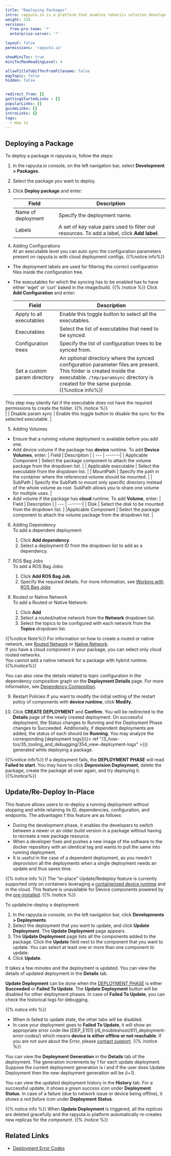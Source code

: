 ```yaml
---
title: "Deploying Packages"
intro: rapyuta.io is a platform that enables robotics solution development by providing the necessary software infrastructure and facilitating the interaction between multiple stakeholders who contribute to the solution development.
weight: 334
versions:
  free-pro-team: '*'
  enterprise-server: '*'

layout: false
permissions: 'rapyuta.io'

showMiniToc: true
miniTocMaxHeadingLevel: 4

allowTitleToDifferFromFilename: false
mapTopic: false
hidden: false


redirect_from: []
gettingStartedLinks : []
popularLinks: []
guideLinks: []
introLinks: {}
tags:
  - How to
---
```

## Deploying a Package

To deploy a package in rapyuta.io, follow the steps:

1. In the rapyuta.io console, on the left navigation bar, select **Development > Packages**.
2. Select the package you want to deploy.
3. Click **Deploy package** and enter:

    | Field | Description |
    | ---   | --- |  
    | Name of deployment | Specify the deployment name. |
    | Labels | A set of key value pairs used to filter out resources. To add a label, click **Add label**.|

4. Adding Configurations <br>
   At an executable level you can auto sync the configuration parameters present on rapyuta.io with cloud deployment configs.
   {{%notice info%}}    
* The deployment labels are used for filtering the correct configuration files inside the configuration tree.<br>
* The executables for which the syncing has to be enabled has to have either 'wget' or 'curl' baked in the image/build.
{{% /notice %}} 
   Click **Add Configuration** and enter:
    
    | Field | Description |
    | ---   | --- |  
    | Apply to all executables | Enable this toggle button to select all the executables. |
    | Executables | Select the list of executables that need to be synced. |
    | Configuration trees | Specify the list of configuration trees to be synced from. |
    | Set a custom param directory | An optional directory where the synced configuration parameter files are present. This folder is created inside the executable. `/tmp/paramsync` directory is created for the same purpose. <br> {{%notice info%}}    
This step may silently fail if the executable does not have the required permissions to create the folder.
{{% /notice %}} <br> |
    | Disable param sync | Enable this toggle button to disable the sync for the selected executable. |

5. Adding Volumes <br>
* Ensure that a running volume deployment is available before you add one.
* Add device volume if the package has **device** runtime. To add **Device Volumes**, enter:
  | Field | Description |
  | --- | -------|
  | Applicable Component | Select the package component to attach the volume package from the dropdown list. |
  | Applicable executable | Select the executable from the dropdown list. |
  | MountPath | Specify the path in the container where the referenced volume should be mounted. |
  | SubPath | Specify the SubPath to mount only specific directory instead of the whole volume as root. SubPath allows you to share one volume for multiple uses. |
* Add volume if the package has **cloud** runtime. To add **Volume**, enter:
  | Field | Description |
  | --- | -------|
  | Disk | Select the disk to be mounted from the dropdown list. |
  |Applicable Component | Select the package component to attach the volume package from the dropdown list. |

6. Adding Dependency <br>
  To add a dependent deployment:
    1. Click **Add dependency**.
    2. Select a deployment ID from the dropdown list to add as a dependency.

7. ROS Bag Jobs <br>
  To add a ROS Bag Jobs:
    1. Click **Add ROS Bag Job**.
    2. Specify the required details. For more information, see [Working with ROS Bag Jobs](/3_how-tos/35_tooling_and_debugging/working-with-rosbags/#adding-ros-bag-jobs)

8. Routed or Native Network <br>
   To add a Routed or Native Network:
   1. Click **Add**
   2. Select a routed/native network from the **Network** dropdown list. 
   3. Select the topics to be configured with each network from the **Topics** dropdown list.

{{%notice Note%}}
For information on how to create a routed or native network, see [Routed Network](/3_how-tos/34_networking-and-communication/ros-creating-routed-networks/) or [Native Network](/5_deep-dives/53_networking-and-communication/535_ros-network-native/). <br>
If you have a cloud component in your package, you can select only cloud routed networks.<br>
You cannot add a native network for a package with hybrid runtime.
{{%/notice%}}

   You can also view the details related to topic configuration in the dependency composition graph on the **Deployment Details** page. For more information, see [Dependency Composition](/4_tutorials/42_advanced/dependency-composition/).

9. Restart Policies
    If you want to modify the initial setting of the restart policy of components with **device runtime**, click **Modify**.

10. Click **CREATE DEPLOYMENT** and  **Confirm**.
  You will be redirected to the **Details** page of the newly created deployment.
  On successful deployment, the Status changes to Running and the Deployment Phase changes to Succeeded.
  Additionally, if dependent deployments are added, the status of each should be **Running**.
  You may analyze the corresponding [deployment logs]({{< ref "/3_how-tos/35_tooling_and_debugging/354_view-deployment-logs" >}}) generated while deploying a package.

{{%notice info%}}
If a deployment fails, the **DEPLOYMENT PHASE** will read **Failed to start**. You may have to click **Deprovision Deployment**, delete the package, create the package all over again, and try deploying it.
{{%/notice%}}

## Update/Re-Deploy In-Place

This feature allows users to re-deploy a running deployment without stopping and while retaining its ID, dependencies, configuration, and endpoints. The advantages f this feature are as follows:
* During the development phase, it enables the developers to switch between a newer or an older build version in a package without having to recreate a new package resource.
* When a developer fixes and pushes a new image of the software to the docker repository with an identical tag and wants to pull the same into running deployment.
* It is useful in the case of a dependent deployment, as you needn't deprovision all the deployments when a single deployment needs an update and thus saves time.

{{% notice info %}}
The "in-place" Update/Redeploy feature is currently supported only on containers leveraging a [containerized device runtime](/5_deep-dives/51_managing-devices/511_device-runtime/#containerized-docker-runtime) 
and in the cloud. This feature is unavailable for Device components powered by the [pre-installed](/5_deep-dives/51_managing-devices/511_device-runtime/#preinstalled). 
{{% /notice %}} <need to verify>

To update/re-deploy a deployment:

1. In the rapyuta.io console, on the left navigation bar, click **Developments > Deployments**.
2. Select the deployment that you want to update, and click **Update Deployment**.
The **Update Deployment** page appears.
3. The **Update Deployment** page lists all the components added to the package. Click the **Update** field next to the component that you want to update.
You can select at least one or more than one component to update.
4. Click **Update**.

It takes a few minutes and the deployment is updated. You can view the details of updated deployment in the **Details** tab.


**Update Deployment** can be done when the [DEPLOYMENT PHASE](/5_deep-dives/52_software-development/528_deployment-phase/#phases) is either **Succeeded** or **Failed To Update**.
The **Update Deployment** button will be disabled for other deployment phases.
In case of **Failed To Update**, you can check the historical logs for debugging.

{{% notice info %}}
* When in failed to update state, the other tabs will be disabled.
* In case your deployment goes to **Failed To Update**, it will show an appropriate error code like 
[DEP_E151] (/6_troubleshoot/611_deployment-error-codes/) 
which means **device is either offline or not reachable**.
If you are not sure about the Error, please <a href="#" onclick="javascript:FreshWidget.show();">contact support</a>.
{{% /notice %}} 


You can view the **Deployment Generation** in the **Details** tab of the deployment. The generation increments by 1 for each update deployment. 
Suppose the current deployment generation is _i_ and if the user does Update Deployment then the new deployment generation will be _(i+1)_.


You can view the updated deployment history in the **History** tab.  For a successful update, it shows a _green success icon_ under **Deployment Status**. 
In case of a failure (due to network issue or device being offline), it shows a _red failure icon_ under **Deployment Status**.  


{{% notice info %}}
When **Update Deployment** is triggered, all the _replicas_ are deleted gracefully and the rapyuta.io platform automatically re-creates new replicas for the _component_.
{{% /notice %}} 

## Related Links
* [Deployment Error Codes](/6_troubleshoot/611_deployment-error-codes)
